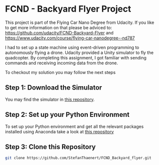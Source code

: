 # FCND - Backyard Flyer Project

This project is part of the Flying Car Nano Degree from Udacity.
If you like to get more information on that please be adviced to:
https://github.com/udacity/FCND-Backyard-Flyer and
https://www.udacity.com/course/flying-car-nanodegree--nd787

I had to set up a state machine using event-driven programming to autonomously flying a drone. Udacity provided a Unity simulator to fly the quadcopter. By completing this assignment, I got familiar with sending commands and receiving incoming data from the drone. 

To checkout my solution you may follow the next steps

## Step 1: Download the Simulator
You may find the simulator in [this repository](https://github.com/udacity/FCND-Simulator-Releases/releases).

## Step 2: Set up your Python Environment
To set up your Python environment and get all the relevant packages installed using Anaconda take a look at [this repository](https://github.com/udacity/FCND-Term1-Starter-Kit)

## Step 3: Clone this Repository
```sh
git clone https://github.com/StefanThaenert/FCND_Backyard_flyer.git
```

